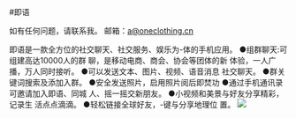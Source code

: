 #即语

如有任何问题，请联系我。 邮箱：a@oneclothing.cn

即语是一款全方位的社交聊天、社交服务、娱乐为-体的手机应用。
●组群聊天:可组建高达10000人的群
聊，是移动电商、商会、协会等团体的新
体验，一人广播，万人同时接听。
●可以发送文本、图片、视频、语音消息
社交聊天。
●群关键词搜索及添加入群。
●安全发送照片，启用照片阅后即焚功
●通过手机通讯录可邀请加入即语、同城
人、摇一摇交新朋友。
●小视频和美景与好友分享精彩，记录生
活点点滴滴。
●轻松链接全球好友，-键与分享地理位
置。
![](https://ws1.sinaimg.cn/large/9df5ed27ly1g2ybsqww3yj20yi1pcgym.jpg)

